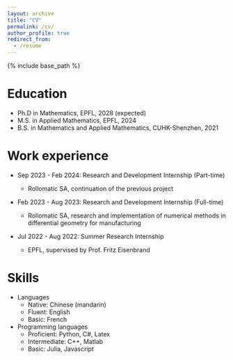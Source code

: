 ```yaml
---
layout: archive
title: "CV"
permalink: /cv/
author_profile: true
redirect_from:
  - /resume
---
```


{% include base_path %}

Education
======
* Ph.D in Mathematics, EPFL, 2028 (expected)
* M.S. in Applied Mathematics, EPFL, 2024
* B.S. in Mathematics and Applied Mathematics, CUHK-Shenzhen, 2021

Work experience
======
* Sep 2023 - Feb 2024: Research and Development Internship (Part-time)
  * Rollomatic SA, continuation of the previous project

* Feb 2023 - Aug 2023: Research and Development Internship (Full-time)
  * Rollomatic SA, research and implementation of numerical methods in differential geometry for manufacturing

* Jul 2022 - Aug 2022: Summer Research Internship
  * EPFL, supervised by Prof. Fritz Eisenbrand

  
Skills
======
* Languages
  * Native: Chinese (mandarin)
  * Fluent: English
  * Basic: French
* Programming languages
  * Proficient: Python, C#, Latex
  * Intermediate: C++, Matlab
  * Basic: Julia, Javascript

<!-- Publications
======
  <ul>{% for post in site.publications reversed %}
    {% include archive-single-cv.html %}
  {% endfor %}</ul>
  
Talks
======
  <ul>{% for post in site.talks reversed %}
    {% include archive-single-talk-cv.html  %}
  {% endfor %}</ul> -->
  
<!-- Teaching
======
  <ul>{% for post in site.teaching reversed %}
    {% include archive-single-cv.html %}
  {% endfor %}</ul> -->
  
<!-- Service and leadership
======
* Currently signed in to 43 different slack teams -->
